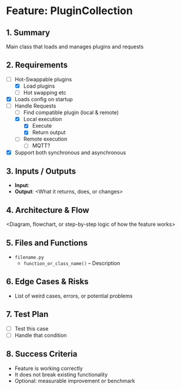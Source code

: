 # Feature: PluginCollection

## 1. Summary
Main class that loads and manages plugins and requests

## 2. Requirements
- [ ] Hot-Swappable plugins
    - [X] Load plugins
    - [ ] Hot swapping etc
- [X] Loads config on startup
- [ ] Handle Requests
    - [ ] Find compatible plugin (local & remote)
    - [X] Local execution
        - [X] Execute
        - [X] Return output
    - [ ] Remote execution 
        - [ ] MQTT?
- [X] Support both synchronous and asynchronous 

## 3. Inputs / Outputs
- **Input**: <How this feature is triggered or used>
- **Output**: <What it returns, does, or changes>

## 4. Architecture & Flow
<Diagram, flowchart, or step-by-step logic of how the feature works>

## 5. Files and Functions
- `filename.py`
  - `function_or_class_name()` – Description

## 6. Edge Cases & Risks
- List of weird cases, errors, or potential problems

## 7. Test Plan
- [ ] Test this case
- [ ] Handle that condition

## 8. Success Criteria
- Feature is working correctly
- It does not break existing functionality
- Optional: measurable improvement or benchmark

